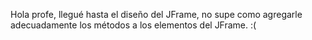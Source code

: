 Hola profe, llegué hasta el diseño del JFrame, no supe como agregarle adecuadamente los métodos a los elementos del JFrame. :(
